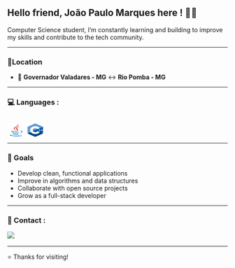 ## Hello friend, João Paulo Marques here ! 👨‍💻

Computer Science student, I’m constantly learning and building to improve my skills and contribute to the tech community.

---

### 📍Location

- 🌆 **Governador Valadares - MG** ↔ **Rio Pomba - MG** 

---

### 💻 Languages :

<div style="display: inline_block"><br>
  <img align="center" alt="JP-Java" height="30" width="40" src="https://raw.githubusercontent.com/devicons/devicon/master/icons/java/java-original.svg">
  <img align="center" alt="JP-Cpp" height="30" width="40" src="https://raw.githubusercontent.com/devicons/devicon/master/icons/cplusplus/cplusplus-original.svg">
</div>

---

### 🚀 Goals

- Develop clean, functional applications
- Improve in algorithms and data structures
- Collaborate with open source projects
- Grow as a full-stack developer

---

### 📲 Contact :

<div>
  <a href="https://instagram.com/joaopxulo" target="_blank"><img src="https://img.shields.io/badge/-Instagram-%23E4405F?style=for-the-badge&logo=instagram&logoColor=white"></a>
</div>

---

⭐️ Thanks for visiting!
